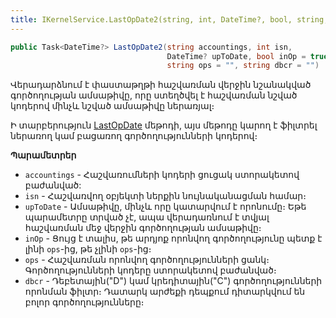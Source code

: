 ```yaml
---
title: IKernelService.LastOpDate2(string, int, DateTime?, bool, string, string) մեթոդ
---
```


```c#
public Task<DateTime?> LastOpDate2(string accountings, int isn, 
                                   DateTime? upToDate, bool inOp = true, 
                                   string ops = "", string dbcr = "")
```

Վերադարձնում է փաստաթղթի հաշվառման վերջին նշանակված գործողության ամսաթիվը, որը ստեղծվել է հաշվառման նշված կոդերով մինչև նշված ամսաթիվը ներառյալ։

Ի տարբերություն [LastOpDate](LastOpDate.md) մեթոդի, այս մեթոդը կարող է ֆիլտրել ներառող կամ բացառող գործողությունների կոդերով։

**Պարամետրեր**

* `accountings` - Հաշվառումների կոդերի ցուցակ ստորակետով բաժանված:
* `isn` - Հաշվառվող օբյեկտի ներքին նույնականացման համար։
* `upToDate` - Ամսաթիվը, մինչև որը կատարվում է որոնումը։ 
  Եթե պարամետրը տրված չէ, ապա վերադառնում է տվյալ հաշվառման մեջ վերջին գործողության ամսաթիվը։
* `inOp` - Ցույց է տալիս, թե արդյոք որոնվող գործողությունը պետք է լինի `ops`-ից, թե չլինի `ops`-ից։
* `ops` - Հաշվառման որոնվող գործողությունների ցանկ։ 
  Գործողությունների կոդերը ստորակետով բաժանված։
* `dbcr` - Դեբետային("D") կամ կրեդիտային("C") գործողությունների որոնման ֆիլտր։
  Դատարկ արժեքի դեպքում դիտարկվում են բոլոր գործողությունները։
